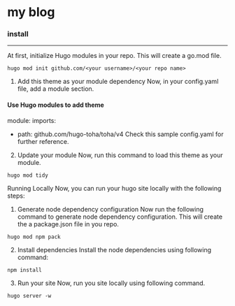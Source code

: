 # my blog

### install

---
At first, initialize Hugo modules in your repo. This will create a go.mod file.
```shell
hugo mod init github.com/<your username>/<your repo name>
```

1. Add this theme as your module dependency
   Now, in your config.yaml file, add a module section.

#### Use Hugo modules to add theme
module:
imports:
- path: github.com/hugo-toha/toha/v4
  Check this sample config.yaml for further reference.

2. Update your module
   Now, run this command to load this theme as your module.
```shell
hugo mod tidy
```
Running Locally
Now, you can run your hugo site locally with the following steps:

1. Generate node dependency configuration
   Now run the following command to generate node dependency configuration. This will create the a package.json file in you repo.
```shell
hugo mod npm pack
```
2. Install dependencies
   Install the node dependencies using following command:
```shell
npm install
```
3. Run your site
   Now, run you site locally using following command.
```shell
hugo server -w
```
